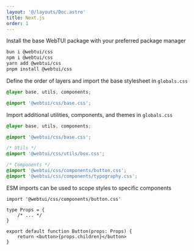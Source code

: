 ```yaml
---
layout: '@/layouts/Doc.astro'
title: Next.js
order: 1
---
```


Install the base WebTUI package with your preferred package manager

```bash
bun i @webtui/css
npm i @webtui/css
yarn add @webtui/css
pnpm install @webtui/css
```

Define the order of layers and import the base stylesheet in `globals.css`

```css
@layer base, utils, components;

@import '@webtui/css/base.css';
```

Import additional utilities, components, and themes in `globals.css`

```css
@layer base, utils, components;

@import '@webtui/css/base.css';

/* Utils */
@import '@webtui/css/utils/box.css';

/* Components */
@import '@webtui/css/components/button.css';
@import '@webtui/css/components/typography.css';
```

ESM imports can be used to scope styles to specific components

```tsx
import '@webtui/css/components/button.css'

type Props = {
    /* ... */
}

export default function Button(props: Props) {
    return <button>{props.children}</button>
}
```

